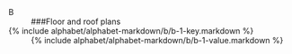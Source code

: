 

<dl>
<dt markdown="1" font-witdh="100%">
B
</dt>
<dd>
<div markdown="1">
###Floor and roof plans
</div>

<dt markdown="1">
{% include alphabet/alphabet-markdown/b/b-1-key.markdown %}
</dt>
<dd>
<div markdown="1">
{% include alphabet/alphabet-markdown/b/b-1-value.markdown %}
</div>

</dl>